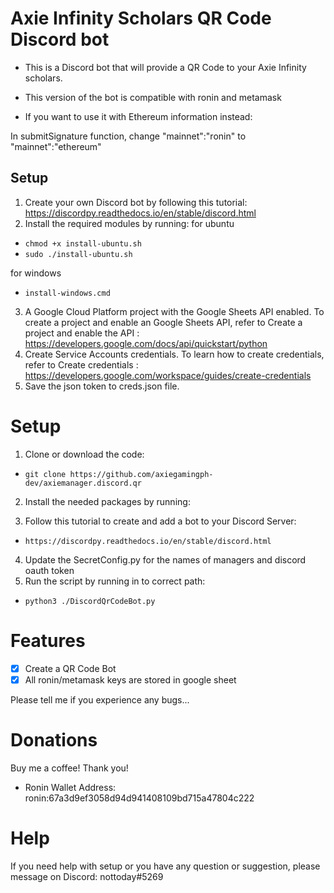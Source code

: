 # Axie Infinity Scholars QR Code Discord bot

- This is a Discord bot that will provide a QR Code to your Axie Infinity scholars.
- This version of the bot is compatible with ronin and metamask

- If you want to use it with Ethereum information instead:

In submitSignature function, change "mainnet":"ronin" to "mainnet":"ethereum"

## Setup

1. Create your own Discord bot by following this tutorial: https://discordpy.readthedocs.io/en/stable/discord.html
2. Install the required modules by running:
   for ubuntu

- `chmod +x install-ubuntu.sh`
- `sudo ./install-ubuntu.sh`

for windows

- `install-windows.cmd`

3. A Google Cloud Platform project with the Google Sheets API enabled. To create a project and enable an Google Sheets API, refer to Create a project and enable the API : https://developers.google.com/docs/api/quickstart/python
4. Create Service Accounts credentials. To learn how to create credentials, refer to Create credentials : https://developers.google.com/workspace/guides/create-credentials
5. Save the json token to creds.json file.

# Setup

1. Clone or download the code:

- `git clone https://github.com/axiegamingph-dev/axiemanager.discord.qr`

2. Install the needed packages by running:

3. Follow this tutorial to create and add a bot to your Discord Server:

- `https://discordpy.readthedocs.io/en/stable/discord.html`

4. Update the SecretConfig.py for the names of managers and discord oauth token
5. Run the script by running in to correct path:

- `python3 ./DiscordQrCodeBot.py`

# Features

- [x] Create a QR Code Bot
- [x] All ronin/metamask keys are stored in google sheet

Please tell me if you experience any bugs...

# Donations

Buy me a coffee!
Thank you!

- Ronin Wallet Address: ronin:67a3d9ef3058d94d941408109bd715a47804c222

# Help

If you need help with setup or you have any question or suggestion, please message on Discord: nottoday#5269